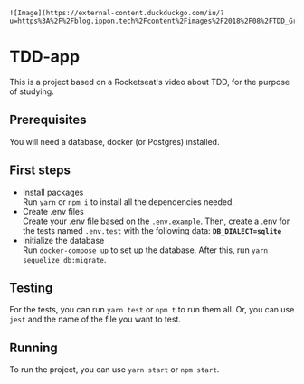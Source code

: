     ![Image](https://external-content.duckduckgo.com/iu/?u=https%3A%2F%2Fblog.ippon.tech%2Fcontent%2Fimages%2F2018%2F08%2FTDD_Graphic.jpg&f=1&nofb=1)

# TDD-app
This is a project based on a Rocketseat's video about TDD, for the purpose of studying.

## Prerequisites
You will need a database, docker (or Postgres) installed.
 
## First steps
  - Install packages \
      Run `yarn` or `npm i` to install all the dependencies needed.
  - Create .env files \
      Create your .env file based on the `.env.example`. Then, create a .env for the tests named `.env.test` with the following data: __`DB_DIALECT=sqlite`__
  - Initialize the database \
      Run `docker-compose up` to set up the database. After this, run `yarn sequelize db:migrate`.

## Testing
For the tests, you can run `yarn test` or `npm t` to run them all. Or, you can use `jest` and the name of the file you want to test.
      
## Running
To run the project, you can use `yarn start` or `npm start`.

